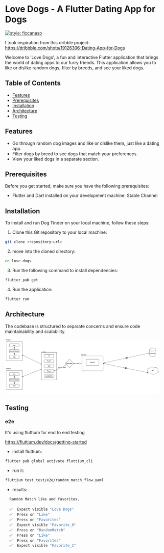 # Love Dogs - A Flutter Dating App for Dogs

[![style: ficcanaso](https://img.shields.io/badge/style-ficcanaso-yellow)](https://github.com/dbbd59/ficcanaso)

I took inspiration from this dribble project:
https://dribbble.com/shots/19126306-Dating-App-for-Dogs

Welcome to 'Love Dogs', a fun and interactive Flutter application that brings the world of dating apps to our furry friends. This application allows you to like or dislike random dogs, filter by breeds, and see your liked dogs.

## Table of Contents

- [Features](#features)
- [Prerequisites](#prerequisites)
- [Installation](#installation)
- [Architecture](#architecture)
- [Testing](#testing)

## Features

- Go through random dog images and like or dislike them, just like a dating app.
- Filter dogs by breed to see dogs that match your preferences.
- View your liked dogs in a separate section.

## Prerequisites

Before you get started, make sure you have the following prerequisites:

- Flutter and Dart installed on your development machine. Stable Channel

## Installation

To install and run Dog Tinder on your local machine, follow these steps:

1. Clone this Git repository to your local machine:

```bash
git clone <repository-url>
```

2. move into the cloned directory:

```bash
cd love_dogs
```

3. Run the following command to install dependencies:

```bash
flutter pub get
```

4. Run the application:

```bash
flutter run
```

## Architecture

The codebase is structured to separate concerns and ensure code maintainability and scalability.

![architecture](docs/architecture.png)

## Testing

### e2e

It's using fluttium for end to end testing

https://fluttium.dev/docs/getting-started

- install fluttium:

```bash
flutter pub global activate fluttium_cli
```

- run it:

```bash
fluttium test test/e2e/random_match_flow.yaml
```

- results:

```bash
  Random Match like and favorites.

  ✅  Expect visible "Love Dogs"
  ✅  Press on "Like"
  ✅  Press on "Favorites"
  ✅  Expect visible "Favorite_0"
  ✅  Press on "RandomMatch"
  ✅  Press on "Like"
  ✅  Press on "Favorites"
  ✅  Expect visible "Favorite_1"
```
